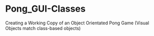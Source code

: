 # Pong_GUI-Classes
Creating a Working Copy of an Object Orientated Pong Game (Visual Objects match class-based objects)
